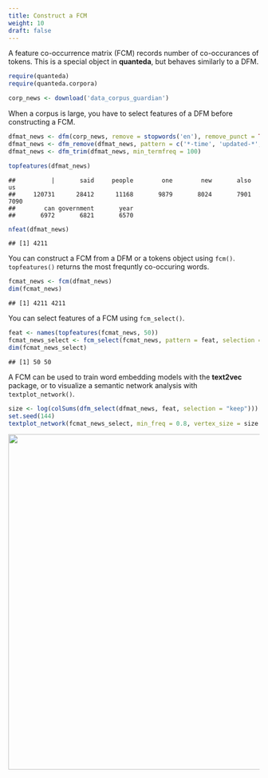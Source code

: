 ```yaml
---
title: Construct a FCM
weight: 10
draft: false
---
```


A feature co-occurrence matrix (FCM) records number of co-occurances of tokens. This is a special object in **quanteda**, but behaves similarly to a DFM. 


```r
require(quanteda)
require(quanteda.corpora)
```


```r
corp_news <- download('data_corpus_guardian')
```



When a corpus is large, you have to select features of a DFM before constructing a FCM.


```r
dfmat_news <- dfm(corp_news, remove = stopwords('en'), remove_punct = TRUE)
dfmat_news <- dfm_remove(dfmat_news, pattern = c('*-time', 'updated-*', 'gmt', 'bst'))
dfmat_news <- dfm_trim(dfmat_news, min_termfreq = 100)

topfeatures(dfmat_news)
```

```
##          |       said     people        one        new       also         us 
##     120731      28412      11168       9879       8024       7901       7090 
##        can government       year 
##       6972       6821       6570
```

```r
nfeat(dfmat_news)
```

```
## [1] 4211
```

You can construct a FCM from a DFM or a tokens object using `fcm()`. `topfeatures()` returns the most frequntly co-occuring words.


```r
fcmat_news <- fcm(dfmat_news)
dim(fcmat_news)
```

```
## [1] 4211 4211
```

You can select features of a FCM using `fcm_select()`.


```r
feat <- names(topfeatures(fcmat_news, 50))
fcmat_news_select <- fcm_select(fcmat_news, pattern = feat, selection = "keep")
dim(fcmat_news_select)
```

```
## [1] 50 50
```

A FCM can be used to train word embedding models with the **text2vec** package, or to visualize a semantic network analysis with ` textplot_network()`.


```r
size <- log(colSums(dfm_select(dfmat_news, feat, selection = "keep")))
set.seed(144)
textplot_network(fcmat_news_select, min_freq = 0.8, vertex_size = size / max(size) * 3)
```

<img src="/basic-operations/fcm/fcm_files/figure-html/unnamed-chunk-7-1.png" width="672" />


